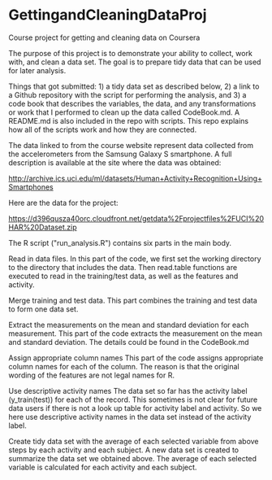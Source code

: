 GettingandCleaningDataProj
==========================

Course project for getting and cleaning data on Coursera

The purpose of this project is to demonstrate your ability to collect, work with, and clean a data set. 
The goal is to prepare tidy data that can be used for later analysis. 

Things that got submitted: 1) a tidy data set as described below, 2) a link to a Github repository with the script for performing the analysis, and 3) a code book that describes the variables, the data, and any transformations or work that I performed to clean up the data called CodeBook.md. A README.md is also included in the repo with scripts. This repo explains how all of the scripts work and how they are connected.  

The data linked to from the course website represent data collected from the accelerometers from the Samsung Galaxy S smartphone. 
A full description is available at the site where the data was obtained: 

http://archive.ics.uci.edu/ml/datasets/Human+Activity+Recognition+Using+Smartphones 

Here are the data for the project: 

https://d396qusza40orc.cloudfront.net/getdata%2Fprojectfiles%2FUCI%20HAR%20Dataset.zip 

The R script ("run_analysis.R") contains six parts in the main body.

Read in data files.
In this part of the code, we first set the working directory to the directory that includes the data. Then read.table functions are executed to read in the training/test data, as well as the features and activity.

Merge training and test data.
This part combines the training and test data to form one data set.

Extract the measurements on the mean and standard deviation for each measurement.
This part of the code extracts the measurement on the mean and standard deviation. The details could be found in the CodeBook.md

Assign appropriate column names
This part of the code assigns appropriate column names for each of the column. The reason is that the original wording of the features are not legal names for R.

Use descriptive activity names
The data set so far has the activity label (y_train(test)) for each of the record. This sometimes is not clear for future data users if there is not a look up table for activity label and activity. So we here use descriptive activity names in the data set instead of the activity label.

Create tidy data set with the average of each selected variable from above steps by each activity and each subject.
A new data set is created to summarize the data set we obtained above. The average of each selected variable is calculated for each activity and each subject.
